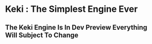 # Keki : The Simplest Engine Ever

## The Keki Engine Is In Dev Preview Everything Will Subject To Change
